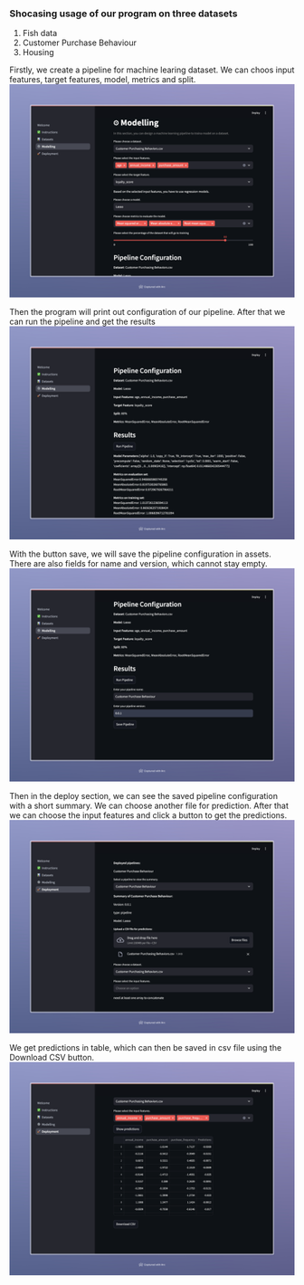 ### Shocasing usage of our program on three datasets

1. Fish data
2. Customer Purchase Behaviour
3. Housing

Firstly, we create a pipeline for machine learing dataset. We can choos input features, target features, model, metrics and split.
![Creating the dataset](image.png)

Then the program will print out configuration of our pipeline. After that we can run the pipeline and get the results
![Pipeline configuration](image-1.png)

With the button save, we will save the pipeline configuration in assets. There are also fields for name and version, which cannot stay empty. 
![Save the pipeline](image-2.png)

Then in the deploy section, we can see the saved pipeline configuration with a short summary. We can choose another file for prediction. After that we can choose the input features and click a button to get the predictions. 
![Deploy section](image-4.png)

We get predictions in table, which can then be saved in csv file using the Download CSV button.
![Predictions](image-5.png)